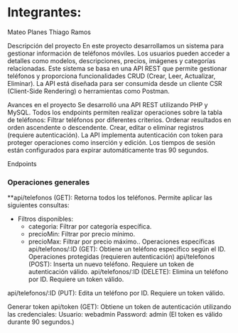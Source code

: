 # Integrantes:

Mateo Planes
Thiago Ramos

Descripción del proyecto
En este proyecto desarrollamos un sistema para gestionar información de teléfonos móviles. Los usuarios pueden acceder a detalles como modelos, descripciones, precios, imágenes y categorías relacionadas. Este sistema se basa en una API REST que permite gestionar teléfonos y proporciona funcionalidades CRUD (Crear, Leer, Actualizar, Eliminar). La API está diseñada para ser consumida desde un cliente CSR (Client-Side Rendering) o herramientas como Postman.

Avances en el proyecto
Se desarrolló una API REST utilizando PHP y MySQL. Todos los endpoints permiten realizar operaciones sobre la tabla de teléfonos: Filtrar teléfonos por diferentes criterios. Ordenar resultados en orden ascendente o descendente. Crear, editar o eliminar registros (requiere autenticación). La API implementa autenticación con token para proteger operaciones como inserción y edición. Los tiempos de sesión están configurados para expirar automáticamente tras 90 segundos.

Endpoints
### Operaciones generales
**api/telefonos (GET): Retorna todos los teléfonos. Permite aplicar las siguientes consultas:
- Filtros disponibles:
  - categoria: Filtrar por categoría específica.
  - precioMin: Filtrar por precio mínimo.
  - precioMax: Filtrar por precio máximo.. 
Operaciones específicas api/telefonos/:ID (GET): Obtiene un teléfono específico según el ID.
Operaciones protegidas (requieren autenticación) api/telefonos (POST): Inserta un nuevo teléfono. Requiere un token de autenticación válido.
api/telefonos/:ID (DELETE): Elimina un teléfono por ID. Requiere un token válido.

api/telefonos/:ID (PUT): Edita un teléfono por ID. Requiere un token válido.

Generar token api/token (GET): Obtiene un token de autenticación utilizando las credenciales: Usuario: webadmin Password: admin (El token es válido durante 90 segundos.)